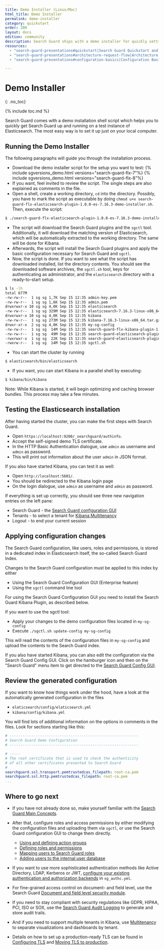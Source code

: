 ```yaml
---
title: Demo Installer (Linux/Mac)
html_title: Demo Installer
permalink: demo-installer
category: quickstart
order: 200
layout: docs
edition: community
description: Search Guard ships with a demo installer for quickly setting up a working configuration. Use it for PoCs or checking out our features. 
resources:
  - "search-guard-presentations#quickstart|Search Guard Quickstart and First Steps (presentation)"
  - "search-guard-presentations#architecture-request-flow|Architecture and Request Flow (presentation)"
  - "search-guard-presentations#configuration-basics|Configuration Basics (presentation)"

---
```


<!--- Copyright 2022 floragunn GmbH -->

# Demo Installer 
{: .no_toc}

{% include toc.md %}

Search Guard comes with a demo installation shell script which helps you to quickly get Search Guard up and running on a test instance of Elasticsearch. The most easy way is to set it up just on your local computer.

## Running the Demo Installer

The following paragraphs will guide you through the installation process.

- Download the demo installer script for the setup you want to test:
{% include sgversions_demo.html versions="search-guard-flx-7"%}
{% include sgversions_demo.html versions="search-guard-flx-8"%}
- If you want, feel invited to review the script. The single steps are also explained as comments in the file.
- Open a shell, create a working directory, `cd` into the directory. Possibly, you have to mark the script as executable by doing `chmod u+x search-guard-flx-elasticsearch-plugin-1.0.0-es-7.16.3-demo-installer.sh`. Then, execute the script:

```bash
$ ./search-guard-flx-elasticsearch-plugin-1.0.0-es-7.16.3-demo-installer.sh
```

- The script will download the Search Guard plugins and the `sgctl` tool. Additionally, it will download the matching version of Elasticsearch, which will be automatically extracted to the working directory. The same will be done for Kibana.
- Afterwards, the script will install the Search Guard plugins and apply the basic configuration necessary for Search Guard and `sgctl`.
- Now, the script is done. If you want to see what the script has downloaded installed, list the directory contents. You should see the downloaded software archives, the `sgctl.sh` tool, keys for authenticating as administrator, and the `elasticsearch` directory with a ready-to-start setup.

```bash
$ ls -lh
total 677M
-rw-rw-r--  1 sg sg 1,7K Sep 15 12:35 admin-key.pem
-rw-rw-r--  1 sg sg 1,6K Sep 15 12:35 admin.pem
drwxrwxr-x 10 sg sg 4,0K Sep 15 12:35 elasticsearch
-rw-rw-r--  1 sg sg 329M Sep 15 12:35 elasticsearch-7.16.3-linux-x86_64.tar.gz
drwxrwxr-x 10 sg sg 4,0K Sep 15 12:35 kibana
-rw-rw-r--  1 sg sg 273M Sep 15 12:35 kibana-7.16.3-linux-x86_64.tar.gz
drwxr-xr-x  2 sg sg 4,0K Sep 15 12:35 my-sg-config
-rw-rw-r--  1 sg sg  14M Sep 15 12:35 search-guard-flx-kibana-plugin-1.0.0-es-7.16.3.zip
-rw-rw-r--  1 sg sg  49M Sep 15 12:35 search-guard-elasticsearch-plugin-1.0.0-es-7.16.3.zip
-rwxrwxr-x  1 sg sg  22K Sep 15 12:35 search-guard-elasticsearch-plugin-1.0.0-es-7.16.3-demo-installer.sh
-rwxrw-r--  1 sg sg  14M Sep 15 12:35 sgctl.sh
```


- You can start the cluster by running 

```bash
$ elasticsearch/bin/elasticsearch
```

- If you want, you can start Kibana in a parallel shell by executing:

```bash
$ kibana/bin/kibana
```

Note: While Kibana is started, it will begin optimizing and caching browser bundles. This process may take a few minutes. 

## Testing the Elasticsearch installation

After having started the cluster, you can make the first steps with Search Guard.

* Open ``https://localhost:9200/_searchguard/authinfo``.
* Accept the self-signed demo TLS certificate.
* In the HTTP Basic Authentication dialogue, use ``admin`` as username and ``admin`` as password.
* This will print out information about the user ``admin`` in JSON format.

If you also have started Kibana, you can test it as well:

* Open `http://localhost:5601/`.
* You should be redirected to the Kibana login page
* On the login dialogue, use `admin` as username and `admin` as password.

If everything is set up correctly, you should see three new navigation entries on the left pane:

* Search Guard - the [Search Guard configuration GUI](../_docs_configuration_changes/configuration_config_gui.md)
* Tenants - to select a tenant for [Kibana Multitenancy](../_docs_kibana/kibana_multitenancy.md)
* Logout - to end your current session

## Applying configuration changes

The Search Guard configuration, like users, roles and permissions, is stored in a dedicated index in Elasticsearch itself, the so-called Search Guard Index. 

Changes to the Search Guard configuration must be applied to this index by either

* Using the Search Guard Configuration GUI (Enterprise feature)
* Using the `sgctl` command line tool

For using the Search Guard Configuration GUI you need to install the Search Guard Kibana Plugin, as described below. 

If you want to use the sgctl tool:

* Apply your changes to the demo configuration files located in `my-sg-config`
* Execute `./sgctl.sh update-config my-sg-config`

This will read the contents of the configuration files in `my-sg-config` and upload the contents to the Search Guard index. 

If you also have started Kibana, you can also edit the configuration via the Search Guard Config GUI. Click on the hamburger icon and then on the "Search Guard" menu item to get directed to the [Search Guard Config GUI](../_docs_configuration_changes/configuration_config_gui.md).

## Review the generated configuration

If you want to know how things work under the hood, have a look at the automatically generated configuration in the files 

- `elaticsearch/config/elaticsearch.yml`
- `kibana/config/kibana.yml`


You will find lots of additional information on the options in comments in the files. Look for sections starting like this:

```yaml
# -----------------------------------------------------------
# Search Guard Demo Configuration
# -----------------------------------------------------------

# -----
# The root certificate that is used to check the authenticity
# of all other certificates presented to Search Guard
#
searchguard.ssl.transport.pemtrustedcas_filepath: root-ca.pem
searchguard.ssl.http.pemtrustedcas_filepath: root-ca.pem
...
```



## Where to go next

- If you have not already done so, make yourself familiar with the [Search Guard Main Concepts](../_docs_introduction/main_concepts.md). 
- After that, configure roles and access permissions by either modifying the configuration files and uploading them via `sgctl`, or use the Search Guard configuration GUI to change them directly. 
  - [Using and defining action groups](../_docs_roles_permissions/configuration_action_groups.md)
  - [Defining roles and permissions](../_docs_roles_permissions/configuration_roles_permissions.md)
  - [Mapping users to Search Guard roles](../_docs_roles_permissions/configuration_roles_mapping.md)
  - [Adding users to the internal user database](../_docs_roles_permissions/configuration_internalusers.md)
  
- If you want to use more sophisticated authentication methods like Active Directory, LDAP, Kerberos or JWT, [configure your existing authentication and authorization backends](../_docs_auth_auth/auth_auth_configuration.md) in `sg_authc.yml`.
- For fine-grained access control on document- and field level, use the Search Guard [Document and field level security module](../_docs_dls_fls/dlsfls_dls.md).
- If you need to stay compliant with security regulations like GDPR, HIPAA, PCI, ISO or SOX, use the [Search Guard Audit Logging](../_docs_audit_logging/auditlogging.md) to generate and store audit trails.
- And if you need to support multiple tenants in Kibana, use [Multitenancy](../_docs_kibana/kibana_multitenancy.md) to separate visualizations and dashboards by tenant.
- Details on how to set up a production-ready TLS can be found in [Configuring TLS](../_docs_tls/tls_configuration.md) and [Moving TLS to production](../_docs_tls/tls_certificates_production.md).


